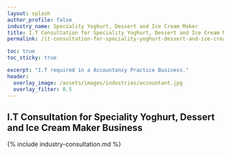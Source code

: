 ```yaml
---
layout: splash 
author_profile: false 
industry_name: Speciality Yoghurt, Dessert and Ice Cream Maker
title: I.T Consultation for Speciality Yoghurt, Dessert and Ice Cream Maker Business
permalink: /it-consultation-for-speciality-yoghurt-dessert-and-ice-cream-maker-business

toc: true
toc_sticky: true

excerpt: "I.T required in a Accountancy Practice Business."
header:
  overlay_image: /assets/images/industries/accountant.jpg
  overlay_filter: 0.5 
---
```


## I.T Consultation for Speciality Yoghurt, Dessert and Ice Cream Maker Business

{% include industry-consultation.md %}

